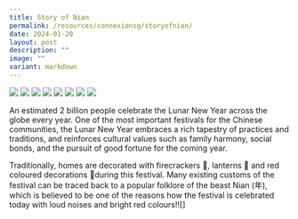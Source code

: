 ```yaml
---
title: Story of Nian
permalink: /resources/connexionsg/storyofnian/
date: 2024-01-20
layout: post
description: ""
image: ""
variant: markdown
---
```

![](/images/connexionsg/2023/Story_of_Nian_IG_1.png)
![](/images/connexionsg/2023/Story_of_Nian_IG_2.png)
![](/images/connexionsg/2023/Story_of_Nian_IG_3.png)
![](/images/connexionsg/2023/Story_of_Nian_IG_4.png)
![](/images/connexionsg/2023/Story_of_Nian_IG_5.png)
![](/images/connexionsg/2023/Story_of_Nian_IG_6.png)
![](/images/connexionsg/2023/Story_of_Nian_IG_7.png)
![](/images/connexionsg/2023/Story_of_Nian_IG_8.png)










An estimated 2 billion people celebrate the Lunar New Year across the globe every year. One of the most important festivals for the Chinese communities, the Lunar New Year embraces a rich tapestry of practices and traditions, and reinforces cultural values such as family harmony, social bonds, and the pursuit of good fortune for the coming year.

Traditionally, homes are decorated with firecrackers 🧨, lanterns 🏮 and red coloured decorations 🧧during this festival. Many existing customs of the festival can be traced back to a popular folklore of the beast Nian (年), which is believed to be one of the reasons how the festival is celebrated today with loud noises and bright red colours!![]

